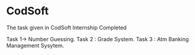 # CodSoft
The task given in CodSoft Internship Completed

Task 1-> Number Guessing.
Task 2 : Grade System.
Task 3 : Atm Banking Management Sysytem.
